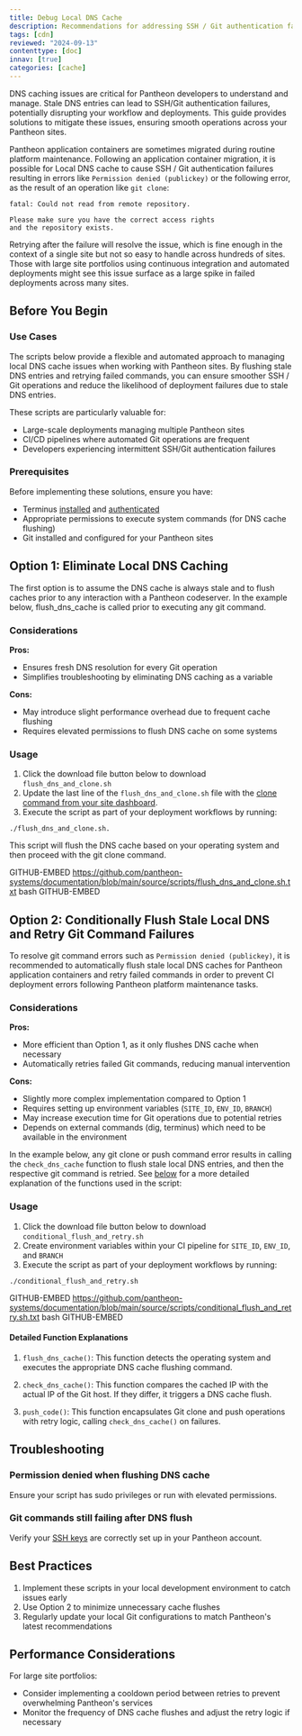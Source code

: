 ```yaml
---
title: Debug Local DNS Cache
description: Recommendations for addressing SSH / Git authentication failures due to stale local DNS.
tags: [cdn]
reviewed: "2024-09-13"
contenttype: [doc]
innav: [true]
categories: [cache]
---
```

DNS caching issues are critical for Pantheon developers to understand and manage. Stale DNS entries can lead to SSH/Git authentication failures, potentially disrupting your workflow and deployments. This guide provides solutions to mitigate these issues, ensuring smooth operations across your Pantheon sites.

Pantheon application containers are sometimes migrated during routine platform maintenance. Following an application container migration, it is possible for Local DNS cache to cause SSH / Git authentication failures resulting in errors like `Permission denied (publickey)` or the following error, as the result of an operation like `git clone`:

```
fatal: Could not read from remote repository.

Please make sure you have the correct access rights
and the repository exists.
```

Retrying after the failure will resolve the issue, which is fine enough in the context of a single site but not so easy to handle across hundreds of sites. Those with large site portfolios using continuous integration and automated deployments might see this issue surface as a large spike in failed deployments across many sites.

## Before You Begin
### Use Cases
The scripts below provide a flexible and automated approach to managing local DNS cache issues when working with Pantheon sites. By flushing stale DNS entries and retrying failed commands, you can ensure smoother SSH / Git operations and reduce the likelihood of deployment failures due to stale DNS entries.

These scripts are particularly valuable for:

- Large-scale deployments managing multiple Pantheon sites
- CI/CD pipelines where automated Git operations are frequent
- Developers experiencing intermittent SSH/Git authentication failures

### Prerequisites
Before implementing these solutions, ensure you have:

- Terminus [installed](/terminus/install#install-terminus) and [authenticated](/terminus/install#authenticate)
- Appropriate permissions to execute system commands (for DNS cache flushing)
- Git installed and configured for your Pantheon sites

## Option 1: Eliminate Local DNS Caching
The first option is to assume the DNS cache is always stale and to flush caches prior to any interaction with a Pantheon codeserver. In the example below, flush_dns_cache is called prior to executing any git command.

### Considerations
**Pros:**

- Ensures fresh DNS resolution for every Git operation
- Simplifies troubleshooting by eliminating DNS caching as a variable

**Cons:**
- May introduce slight performance overhead due to frequent cache flushing
- Requires elevated permissions to flush DNS cache on some systems

### Usage
1. Click the download file button below to download `flush_dns_and_clone.sh`
1. Update the last line of the `flush_dns_and_clone.sh` file with the [clone command from your site dashboard](/guides/git/git-config#clone-your-site-codebase).
1. Execute the script as part of your deployment workflows by running:  
  ```bash{promptUser: user}
  ./flush_dns_and_clone.sh.
  ```
This script will flush the DNS cache based on your operating system and then proceed with the git clone command.


<Download file="flush_dns_and_clone.sh" />

GITHUB-EMBED https://github.com/pantheon-systems/documentation/blob/main/source/scripts/flush_dns_and_clone.sh.txt bash GITHUB-EMBED


## Option 2: Conditionally Flush Stale Local DNS and Retry Git Command Failures

To resolve git command errors such as `Permission denied (publickey)`, it is recommended to automatically flush stale local DNS caches for Pantheon application containers and retry failed commands in order to prevent CI deployment errors following Pantheon platform maintenance tasks.

### Considerations

**Pros:**

- More efficient than Option 1, as it only flushes DNS cache when necessary
- Automatically retries failed Git commands, reducing manual intervention

**Cons:**

- Slightly more complex implementation compared to Option 1
- Requires setting up environment variables (`SITE_ID`, `ENV_ID`, `BRANCH`)
- May increase execution time for Git operations due to potential retries
- Depends on external commands (dig, terminus) which need to be available in the environment

In the example below, any git clone or push command error results in calling the `check_dns_cache` function to flush stale local DNS entries, and then the respective git command is retried. See [below](#detailed-function-explanations) for a more detailed explanation of the functions used in the script:

### Usage
1. Click the download file button below to download `conditional_flush_and_retry.sh`
1. Create environment variables within your CI pipeline for `SITE_ID`, `ENV_ID`, and `BRANCH`
1. Execute the script as part of your deployment workflows by running:
  ```bash{promptUser: user}
  ./conditional_flush_and_retry.sh
  ```

<Download file="conditional_flush_and_retry.sh" />

GITHUB-EMBED https://github.com/pantheon-systems/documentation/blob/main/source/scripts/conditional_flush_and_retry.sh.txt bash GITHUB-EMBED

#### Detailed Function Explanations

1. `flush_dns_cache()`: This function detects the operating system and executes the appropriate DNS cache flushing command.

2. `check_dns_cache()`: This function compares the cached IP with the actual IP of the Git host. If they differ, it triggers a DNS cache flush.

3. `push_code()`: This function encapsulates Git clone and push operations with retry logic, calling `check_dns_cache()` on failures.

## Troubleshooting
### Permission denied when flushing DNS cache
Ensure your script has sudo privileges or run with elevated permissions.

### Git commands still failing after DNS flush
Verify your [SSH keys](/ssh-keys) are correctly set up in your Pantheon account.

## Best Practices
1. Implement these scripts in your local development environment to catch issues early
2. Use Option 2 to minimize unnecessary cache flushes
3. Regularly update your local Git configurations to match Pantheon's latest recommendations

## Performance Considerations

For large site portfolios:

- Consider implementing a cooldown period between retries to prevent overwhelming Pantheon's services
- Monitor the frequency of DNS cache flushes and adjust the retry logic if necessary
